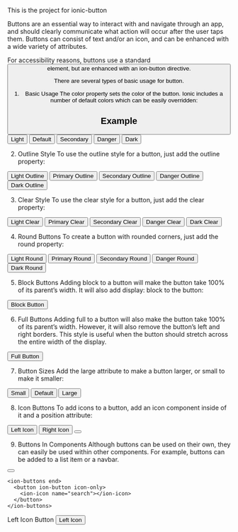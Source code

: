This is the project for ionic-button

Buttons are an essential way to interact with and navigate through an app, and should clearly communicate what action will occur after the user taps them. Buttons can consist of text and/or an icon, and can be enhanced with a wide variety of attributes.

For accessibility reasons, buttons use a standard <button> element, but are enhanced with an ion-button directive.

There are several types of basic usage for button.


1. Basic Usage
The color property sets the color of the button. Ionic includes a number of default colors which can be easily overridden:

## Example

<button ion-button color="light">Light</button>
<button ion-button>Default</button>
<button ion-button color="secondary">Secondary</button>
<button ion-button color="danger">Danger</button>
<button ion-button color="dark">Dark</button>

2. Outline Style
To use the outline style for a button, just add the outline property:

<button ion-button color="light" outline>Light Outline</button>
<button ion-button outline>Primary Outline</button>
<button ion-button color="secondary" outline>Secondary Outline</button>
<button ion-button color="danger" outline>Danger Outline</button>
<button ion-button color="dark" outline>Dark Outline</button>

3. Clear Style
To use the clear style for a button, just add the clear property:

<button ion-button color="light" clear>Light Clear</button>
<button ion-button clear>Primary Clear</button>
<button ion-button color="secondary" clear>Secondary Clear</button>
<button ion-button color="danger" clear>Danger Clear</button>
<button ion-button color="dark" clear>Dark Clear</button>

4. Round Buttons
To create a button with rounded corners, just add the round property:

<button ion-button color="light" round>Light Round</button>
<button ion-button round>Primary Round</button>
<button ion-button color="secondary" round>Secondary Round</button>
<button ion-button color="danger" round>Danger Round</button>
<button ion-button color="dark" round>Dark Round</button>

5. Block Buttons
Adding block to a button will make the button take 100% of its parent’s width. It will also add display: block to the button:

<button ion-button block>Block Button</button>

6. Full Buttons
Adding full to a button will also make the button take 100% of its parent’s width. However, it will also remove the button’s left and right borders. This style is useful when the button should stretch across the entire width of the display.

<button ion-button full>Full Button</button>

7. Button Sizes
Add the large attribute to make a button larger, or small to make it smaller:

<button ion-button small>Small</button>
<button ion-button>Default</button>
<button ion-button large>Large</button>

8. Icon Buttons
To add icons to a button, add an icon component inside of it and a position attribute:

<!-- Float the icon left -->
<button ion-button icon-left>
  <ion-icon name="home"></ion-icon>
  Left Icon
</button>

<!-- Float the icon right -->
<button ion-button icon-right>
  Right Icon
  <ion-icon name="home"></ion-icon>
</button>

<!-- Only icon (no text) -->
<button ion-button icon-only>
  <ion-icon name="home"></ion-icon>
</button>

9. Buttons In Components
Although buttons can be used on their own, they can easily be used within other components. For example, buttons can be added to a list item or a navbar.

<ion-header>
  <ion-navbar>
    <ion-buttons start>
      <button ion-button icon-only>
        <ion-icon name="contact"></ion-icon>
      </button>
    </ion-buttons>

    <ion-buttons end>
      <button ion-button icon-only>
        <ion-icon name="search"></ion-icon>
      </button>
    </ion-buttons>
  </ion-navbar>
</ion-header>

<ion-list>
  <ion-item>
    Left Icon Button
    <button ion-button outline item-end icon-left>
      <ion-icon name="star"></ion-icon>
      Left Icon
    </button>
  </ion-item>
</ion-list>
